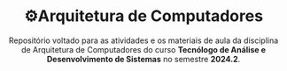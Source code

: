 <h1 align="center">⚙️Arquitetura de Computadores</h1>

<p align="center">Repositório voltado para as atividades e os materiais de aula da disciplina de Arquitetura de Computadores do curso <strong>Tecnólogo de Análise e Desenvolvimento de Sistemas</strong> no semestre <strong>2024.2</strong>.</p>
